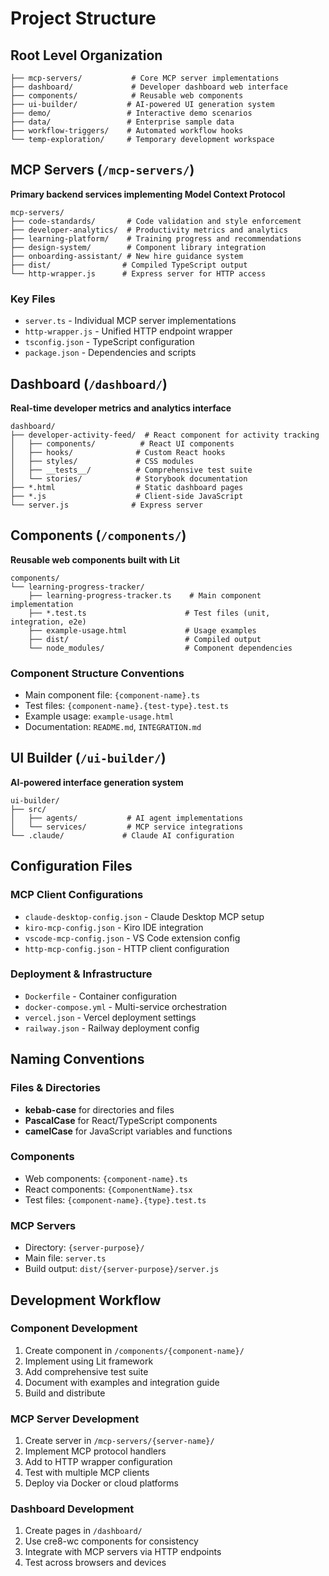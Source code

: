 # Project Structure

## Root Level Organization

```
├── mcp-servers/           # Core MCP server implementations
├── dashboard/             # Developer dashboard web interface
├── components/            # Reusable web components
├── ui-builder/           # AI-powered UI generation system
├── demo/                 # Interactive demo scenarios
├── data/                 # Enterprise sample data
├── workflow-triggers/    # Automated workflow hooks
└── temp-exploration/     # Temporary development workspace
```

## MCP Servers (`/mcp-servers/`)

**Primary backend services implementing Model Context Protocol**

```
mcp-servers/
├── code-standards/       # Code validation and style enforcement
├── developer-analytics/  # Productivity metrics and analytics
├── learning-platform/    # Training progress and recommendations
├── design-system/        # Component library integration
├── onboarding-assistant/ # New hire guidance system
├── dist/                # Compiled TypeScript output
└── http-wrapper.js      # Express server for HTTP access
```

### Key Files
- `server.ts` - Individual MCP server implementations
- `http-wrapper.js` - Unified HTTP endpoint wrapper
- `tsconfig.json` - TypeScript configuration
- `package.json` - Dependencies and scripts

## Dashboard (`/dashboard/`)

**Real-time developer metrics and analytics interface**

```
dashboard/
├── developer-activity-feed/  # React component for activity tracking
│   ├── components/          # React UI components
│   ├── hooks/              # Custom React hooks
│   ├── styles/             # CSS modules
│   ├── __tests__/          # Comprehensive test suite
│   └── stories/            # Storybook documentation
├── *.html                  # Static dashboard pages
├── *.js                    # Client-side JavaScript
└── server.js              # Express server
```

## Components (`/components/`)

**Reusable web components built with Lit**

```
components/
└── learning-progress-tracker/
    ├── learning-progress-tracker.ts    # Main component implementation
    ├── *.test.ts                      # Test files (unit, integration, e2e)
    ├── example-usage.html             # Usage examples
    ├── dist/                          # Compiled output
    └── node_modules/                  # Component dependencies
```

### Component Structure Conventions
- Main component file: `{component-name}.ts`
- Test files: `{component-name}.{test-type}.test.ts`
- Example usage: `example-usage.html`
- Documentation: `README.md`, `INTEGRATION.md`

## UI Builder (`/ui-builder/`)

**AI-powered interface generation system**

```
ui-builder/
├── src/
│   ├── agents/           # AI agent implementations
│   └── services/         # MCP service integrations
└── .claude/             # Claude AI configuration
```

## Configuration Files

### MCP Client Configurations
- `claude-desktop-config.json` - Claude Desktop MCP setup
- `kiro-mcp-config.json` - Kiro IDE integration
- `vscode-mcp-config.json` - VS Code extension config
- `http-mcp-config.json` - HTTP client configuration

### Deployment & Infrastructure
- `Dockerfile` - Container configuration
- `docker-compose.yml` - Multi-service orchestration
- `vercel.json` - Vercel deployment settings
- `railway.json` - Railway deployment config

## Naming Conventions

### Files & Directories
- **kebab-case** for directories and files
- **PascalCase** for React/TypeScript components
- **camelCase** for JavaScript variables and functions

### Components
- Web components: `{component-name}.ts`
- React components: `{ComponentName}.tsx`
- Test files: `{component-name}.{type}.test.ts`

### MCP Servers
- Directory: `{server-purpose}/`
- Main file: `server.ts`
- Build output: `dist/{server-purpose}/server.js`

## Development Workflow

### Component Development
1. Create component in `/components/{component-name}/`
2. Implement using Lit framework
3. Add comprehensive test suite
4. Document with examples and integration guide
5. Build and distribute

### MCP Server Development
1. Create server in `/mcp-servers/{server-name}/`
2. Implement MCP protocol handlers
3. Add to HTTP wrapper configuration
4. Test with multiple MCP clients
5. Deploy via Docker or cloud platforms

### Dashboard Development
1. Create pages in `/dashboard/`
2. Use cre8-wc components for consistency
3. Integrate with MCP servers via HTTP endpoints
4. Test across browsers and devices